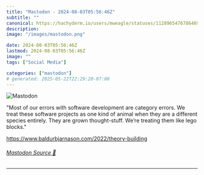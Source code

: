 ```yaml
---
title: "Mastodon - 2024-08-03T05:56:46Z"
subtitle: ""
canonical: https://hachyderm.io/users/mweagle/statuses/112896547678646959
description:
image: "/images/mastodon.png"

date: 2024-08-03T05:56:46Z
lastmod: 2024-08-03T05:56:46Z
image: ""
tags: ["Social Media"]

categories: ["mastodon"]
# generated: 2025-05-22T22:29:20-07:00
---
```

![Mastodon](/images/mastodon.png)

<p>&quot;Most of our errors with software development are category errors. We treat these software projects as one kind of animal when they are a different species entirely. They are grown thought-stuff. We’re treating them like lego blocks.&quot;</p><p><a href="https://www.baldurbjarnason.com/2022/theory-building" target="_blank" rel="nofollow noopener noreferrer" translate="no"><span class="invisible">https://www.</span><span class="ellipsis">baldurbjarnason.com/2022/theor</span><span class="invisible">y-building</span></a></p>


###### [Mastodon Source 🐘](https://hachyderm.io/@mweagle/112896547678646959)

___
